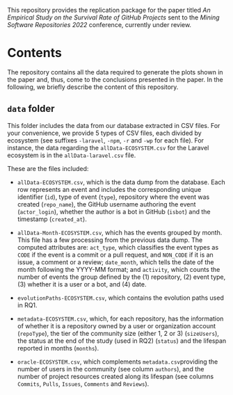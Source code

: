 This repository provides the replication package for the paper titled *An Empirical Study on the Survival Rate of GitHub Projects* sent to the *Mining Software Repositories 2022* conference, currently under review.

# Contents

The repository contains all the data required to generate the plots shown in the paper and, thus, come to the conclusions presented in the paper.
In the following, we briefly describe the content of this repository.

## `data` folder

This folder includes the data from our database extracted in CSV files.
For your convenience, we provide 5 types of CSV files, each divided by ecosystem (see suffixes `-laravel`, `-npm`, `-r` and `-wp` for each file). 
For instance, the data regarding the `allData-ECOSYSTEM.csv` for the Laravel ecosystem is in the `allData-laravel.csv` file.

These are the files included:

* `allData-ECOSYSTEM.csv`, which is the data dump from the database. Each row represents an event and includes the corresponding unique identifier (`id`), type of event (`type`), repository where the event was created (`repo_name`), the GitHub username authoring the event (`actor_login`), whether the author is a bot in GitHub (`isbot`) and the timestamp (`created_at`).

* `allData-Month-ECOSYSTEM.csv`, which has the events grouped by month. This file has a few processing from the previous data dump. The computed attributes are: `act_type`, which classifies the event types as `CODE` if the event is a commit or a pull request, and `NON_CODE` if it is an issue, a comment or a review; `date_month`, which tells the date of the month following the YYYY-MM format; and `activity`, which counts the number of events the group defined by the (1) repository, (2) event type, (3) whether it is a user or a bot, and (4) date.

* `evolutionPaths-ECOSYSTEM.csv`, which contains the evolution paths used in RQ1.

* `metadata-ECOSYSTEM.csv`, which, for each repository, has the information of whether it is a repository owned by a user or organization account (`repoType`), the tier of the community size (either 1, 2 or 3) (`sizeUsers`), the status at the end of the study (used in RQ2) (`status`) and the lifespan reported in months (`months`).

* `oracle-ECOSYSTEM.csv`, which complements `metadata.csv`providing the number of users in the community (see column `authors`), and the number of project resources created along its lifespan (see columns `Commits`, `Pulls`, `Issues`, `Comments` and `Reviews`).
